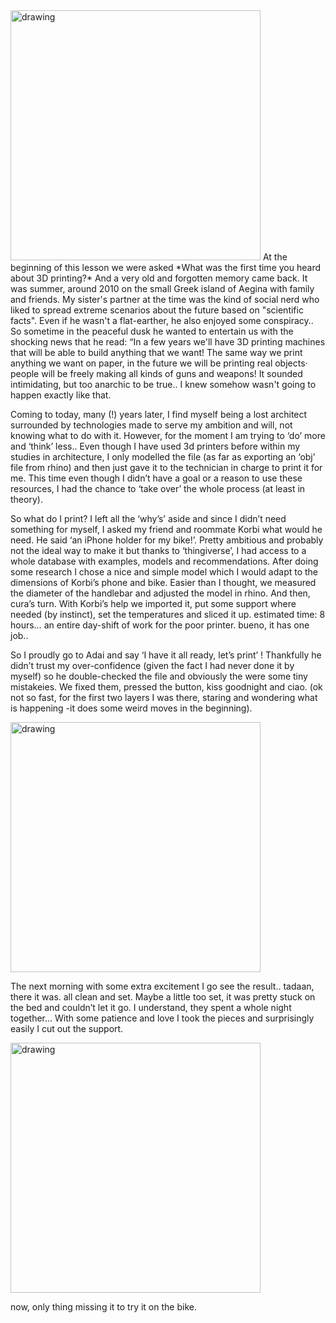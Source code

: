 <img src="../meme boat.jpeg" alt="drawing" width="400" />   
At the beginning of this lesson we were asked *What was the first time you heard about 3D printing?*  
And a very old and forgotten memory came back. It was summer, around 2010 on the small Greek island of Aegina with family and friends. My sister's partner at the time was the kind of social nerd who liked to spread extreme scenarios about the future based on "scientific facts". Even if he wasn't a flat-earther, he also enjoyed some conspiracy.. So sometime in the peaceful dusk he wanted to entertain us with the shocking news that he read: 
“In a few years we'll have 3D printing machines that will be able to build anything that we want! The same way we print anything we want on paper, in the future we will be printing real objects· people will be freely making all kinds of guns and weapons! It sounded intimidating, but too anarchic to be true.. I knew somehow wasn't going to happen exactly like that. 

Coming to today, many (!) years later, I find myself being a lost architect surrounded by technologies made to serve my ambition and will, not knowing what to do with it. However, for the moment I am trying to ‘do’ more and ‘think’ less..
Even though I have used 3d printers before within my studies in architecture, I only modelled the file (as far as exporting an ‘obj’ file from rhino) and then just gave it to the technician in charge to print it for me. This time even though I didn’t have a goal or a reason to use these resources, I had the chance to ‘take over’ the whole process (at least in theory).  

So what do I print? I left all the ‘why’s’ aside and since I didn’t need something for myself, I asked my friend and roommate Korbi what would he need. He said ‘an iPhone holder for my bike!’. Pretty ambitious and probably not the ideal way to make it but thanks to ‘thingiverse’, I had access to a whole database with examples, models and recommendations. After doing some research I chose a nice and simple model which I would adapt to the dimensions of Korbi’s phone and bike. Easier than I thought, we measured the diameter of the handlebar and adjusted the model in rhino. And then, cura’s turn. With Korbi’s help we imported it, put some support where needed (by instinct), set the temperatures and sliced it up. estimated time: 8 hours… an entire day-shift of work for the poor printer. bueno, it has one job..

So I proudly go to Adai and say ‘I have it all ready, let’s print’ !
Thankfully he didn’t trust my over-confidence (given the fact I had never done it by myself) so he double-checked the file and obviously the were some tiny mistakeies. We fixed them, pressed the button, kiss goodnight and ciao. (ok not so fast, for the first two layers I was there, staring and wondering what is happening -it does some weird moves in the beginning).  

<img src="../me-1st layer.jpeg" alt="drawing" width="400" />   

The next morning with some extra excitement I go see the result.. tadaan, there it was. all clean and set. Maybe a little too set, it was pretty stuck on the bed and couldn’t let it go. I understand, they spent a whole night together… 
With some patience and love I took the pieces and surprisingly easily I cut out the support.  

<img src="../3d pieced.png" alt="drawing" width="400" />   

now, only thing missing it to try it on the bike.
